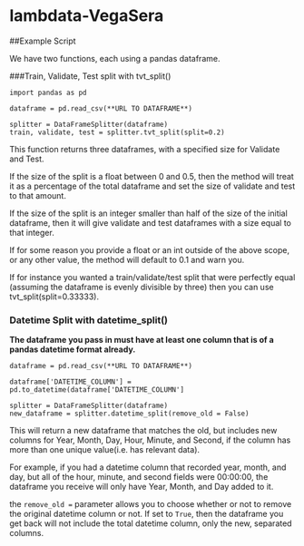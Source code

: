 # lambdata-VegaSera

##Example Script

We have two functions, each using a pandas dataframe.


###Train, Validate, Test split with tvt_split()
```
import pandas as pd

dataframe = pd.read_csv(**URL TO DATAFRAME**)

splitter = DataFrameSplitter(dataframe)
train, validate, test = splitter.tvt_split(split=0.2)
```

This function returns three dataframes, with a specified size for Validate and Test. 

If the size of the split is a float between 0 and 0.5, then the method will treat it as a percentage of the total dataframe and set the size of validate and test to that amount.

If the size of the split is an integer smaller than half of the size of the initial dataframe, then it will give validate and test dataframes with a size equal to that integer.

If for some reason you provide a float or an int outside of the above scope, or any other value, the method will default to 0.1 and warn you.

If for instance you wanted a train/validate/test split that were perfectly equal (assuming the dataframe is evenly divisible by three) then you can use tvt_split(split=0.33333).

### Datetime Split with datetime_split()
**The dataframe you pass in must have at least one column that is of a pandas datetime format already.**
```
dataframe = pd.read_csv(**URL TO DATAFRAME**)

dataframe['DATETIME_COLUMN'] = pd.to_datetime(dataframe['DATETIME_COLUMN']

splitter = DataFrameSplitter(dataframe)
new_dataframe = splitter.datetime_split(remove_old = False)

```
This will return a new dataframe that matches the old, but includes new columns for Year, Month, Day, Hour, Minute, and Second, if the column has more than one unique value(i.e. has relevant data).

For example, if you had a datetime column that recorded year, month, and day, but all of the hour, minute, and second fields were 00:00:00, the dataframe you receive will only have Year, Month, and Day added to it.

the `remove_old =` parameter allows you to choose whether or not to remove the original datetime column or not. If set to `True`, then the dataframe you get back will not include the total datetime column, only the new, separated columns.
